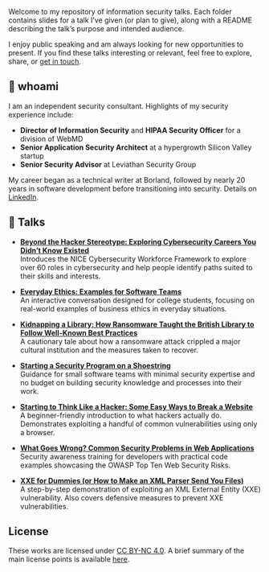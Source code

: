 Welcome to my repository of information security talks. Each folder contains slides for a talk I’ve given (or plan to give), along with a README describing the talk’s purpose and intended audience.

I enjoy public speaking and am always looking for new opportunities to present. If you find these talks interesting or relevant, feel free to explore, share, or [get in touch](https://www.linkedin.com/in/bgmyers/).

## 👤 whoami
I am an independent security consultant. Highlights of my security experience include:

- **Director of Information Security** and **HIPAA Security Officer** for a division of WebMD  
- **Senior Application Security Architect** at a hypergrowth Silicon Valley startup  
- **Senior Security Advisor** at Leviathan Security Group  

My career began as a technical writer at Borland, followed by nearly 20 years in software development before transitioning into security. Details on [LinkedIn](https://www.linkedin.com/in/bgmyers/).

## 🎤 Talks

- **[Beyond the Hacker Stereotype: Exploring Cybersecurity Careers You Didn’t Know Existed](Beyond%20the%20Hacker%20Stereotype/)**  
  Introduces the NICE Cybersecurity Workforce Framework to explore over 60 roles in cybersecurity and help people identify paths suited to their skills and interests.

- **[Everyday Ethics: Examples for Software Teams](Everyday%20Ethics)**  
  An interactive conversation designed for college students, focusing on real-world examples of business ethics in everyday situations.

- **[Kidnapping a Library: How Ransomware Taught the British Library to Follow Well-Known Best Practices](Kidnapping%20a%20Library)**  
  A cautionary tale about how a ransomware attack crippled a major cultural institution and the measures taken to recover.

- **[Starting a Security Program on a Shoestring](Starting%20a%20Security%20Program%20on%20a%20Shoestring)**  
Guidance for small software teams with minimal security expertise and no budget on building security knowledge and processes into their work.

- **[Starting to Think Like a Hacker: Some Easy Ways to Break a Website](Starting%20to%20Think%20Like%20a%20Hacker/)**  
  A beginner-friendly introduction to what hackers actually do. Demonstrates exploiting a handful of common vulnerabilities using only a browser.

- **[What Goes Wrong? Common Security Problems in Web Applications](What%20Goes%20Wrong)**  
  Security awareness training for developers with practical code examples showcasing the OWASP Top Ten Web Security Risks.

- **[XXE for Dummies (or How to Make an XML Parser Send You Files)](XXE%20for%20Dummies)**  
  A step-by-step demonstration of exploiting an XML External Entity (XXE) vulnerability. Also covers defensive measures to prevent XXE vulnerabilities.

## License
These works are licensed under [CC BY-NC 4.0](https://creativecommons.org/licenses/by-nc/4.0/). A brief summary of the main license points is available [here](https://creativecommons.org/licenses/by-nc/4.0/).